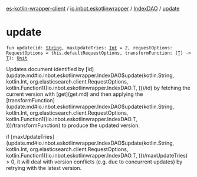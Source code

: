 [es-kotlin-wrapper-client](../../index.md) / [io.inbot.eskotlinwrapper](../index.md) / [IndexDAO](index.md) / [update](./update.md)

# update

`fun update(id: `[`String`](https://kotlinlang.org/api/latest/jvm/stdlib/kotlin/-string/index.html)`, maxUpdateTries: `[`Int`](https://kotlinlang.org/api/latest/jvm/stdlib/kotlin/-int/index.html)` = 2, requestOptions: RequestOptions = this.defaultRequestOptions, transformFunction: (`[`T`](index.md#T)`) -> `[`T`](index.md#T)`): `[`Unit`](https://kotlinlang.org/api/latest/jvm/stdlib/kotlin/-unit/index.html)

Updates document identified by [id](update.md#io.inbot.eskotlinwrapper.IndexDAO$update(kotlin.String, kotlin.Int, org.elasticsearch.client.RequestOptions, kotlin.Function1((io.inbot.eskotlinwrapper.IndexDAO.T, )))/id) by fetching the current version with [get](get.md) and then applying the [transformFunction](update.md#io.inbot.eskotlinwrapper.IndexDAO$update(kotlin.String, kotlin.Int, org.elasticsearch.client.RequestOptions, kotlin.Function1((io.inbot.eskotlinwrapper.IndexDAO.T, )))/transformFunction) to produce the updated version.

if [maxUpdateTries](update.md#io.inbot.eskotlinwrapper.IndexDAO$update(kotlin.String, kotlin.Int, org.elasticsearch.client.RequestOptions, kotlin.Function1((io.inbot.eskotlinwrapper.IndexDAO.T, )))/maxUpdateTries) &gt; 0, it will deal with version conflicts (e.g. due to concurrent updates) by retrying with the latest version.

